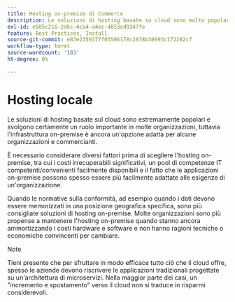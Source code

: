 ```yaml
---
title: Hosting on-premise di Commerce
description: Le soluzioni di hosting basate su cloud sono molto popolari, ma l’hosting on-premise potrebbe avere senso per il tuo progetto di e-commerce.
exl-id: e505c216-2d6c-4ca4-a4ec-4853cd9347fe
feature: Best Practices, Install
source-git-commit: e83e2359377f03506178c28f8b30993c172282c7
workflow-type: tm+mt
source-wordcount: '183'
ht-degree: 0%

---
```


# Hosting locale

Le soluzioni di hosting basate sul cloud sono estremamente popolari e svolgono certamente un ruolo importante in molte organizzazioni, tuttavia l&#39;infrastruttura on-premise è ancora un&#39;opzione adatta per alcune organizzazioni e commercianti.

È necessario considerare diversi fattori prima di scegliere l&#39;hosting on-premise, tra cui i costi irrecuperabili significativi, un pool di competenze IT competenti/convenienti facilmente disponibili e il fatto che le applicazioni on-premise possono spesso essere più facilmente adattate alle esigenze di un&#39;organizzazione.

Quando le normative sulla conformità, ad esempio quando i dati devono essere memorizzati in una posizione geografica specifica, sono più consigliate soluzioni di hosting on-premise. Molte organizzazioni sono più propense a mantenere l&#39;hosting on-premise quando stanno ancora ammortizzando i costi hardware e software e non hanno ragioni tecniche o economiche convincenti per cambiare.

>[!NOTE]
>
>Tieni presente che per sfruttare in modo efficace tutto ciò che il cloud offre, spesso le aziende devono riscrivere le applicazioni tradizionali progettate su un&#39;architettura di microservizi. Nella maggior parte dei casi, un &quot;incremento e spostamento&quot; verso il cloud non si traduce in risparmi considerevoli.
